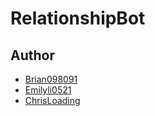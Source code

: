 # RelationshipBot

## Author
+ [Brian098091](https://github.com/brian098091)
+ [Emilyli0521](https://github.com/Emilyli0521)
+ [ChrisLoading](https://github.com/ChrisLoading)

